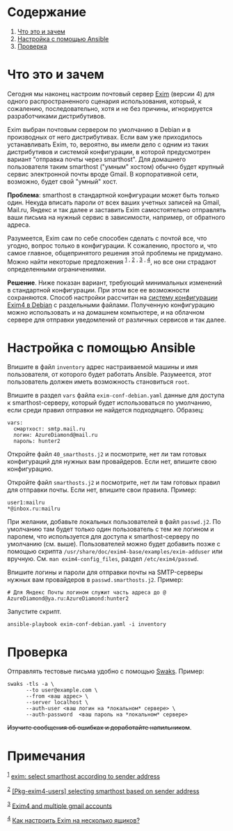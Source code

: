 
# Содержание

1.  [Что это и зачем](#orge7bb79d)
2.  [Настройка с помощью Ansible](#orgf49bf0b)
3.  [Проверка](#org5a02cd0)

<a id="orge7bb79d"></a>

# Что это и зачем

Сегодня мы наконец настроим почтовый сервер [Exim](https://exim.org) (версии 4) для одного
распространенного сценария использования, который, к сожалению,
последовательно, хотя и не без причины, игнорируется разработчиками
дистрибутивов.

Exim выбран почтовым сервером по умолчанию в Debian и в производных от
него дистрибутивах. Если вам уже приходилось устанавливать Exim, то,
вероятно, вы имели дело с одним из таких дистрибутивов и системой
конфигурации, в которой предусмотрен вариант "отправка почты через
smarthost". Для домашнего пользователя таким smarthost ("умным"
хостом) обычно будет крупный сервис электронной почты вроде Gmail. В
корпоративной сети, возможно, будет свой "умный" хост.

**Проблема**: smarthost в стандартной конфигурации может быть только
один. Некуда вписать пароли от всех ваших учетных записей на Gmail,
Mail.ru, Яндекс и так далее и заставить Exim самостоятельно отправлять
ваши письма на нужный сервис в зависимости, например, от обратного
адреса.

Разумеется, Exim сам по себе способен сделать с почтой все, что
угодно, вопрос только в конфигурации. К сожалению, простого и, что
самое главное, общепринятого решения этой проблемы не придумано. Можно
найти некоторые предложения <sup><a id="fnr.1" class="footref" href="#fn.1">1</a></sup> <sup>, </sup><sup><a id="fnr.2" class="footref" href="#fn.2">2</a></sup> <sup>, </sup><sup><a id="fnr.3" class="footref" href="#fn.3">3</a></sup> <sup>, </sup><sup><a id="fnr.4" class="footref" href="#fn.4">4</a></sup>, но все они
страдают определенными ограничениями.

**Решение**. Ниже показан вариант, требующий минимальных изменений в
стандартной конфигурации. При этом все ее возможности
сохраняются. Способ настройки рассчитан на [систему конфигурации Exim4 в
Debian](https://wiki.debian.org/Exim) с раздельными файлами. Полученную конфигурацию можно
использовать и на домашнем компьютере, и на облачном сервере для
отправки уведомлений от различных сервисов и так далее.

<a id="orgf49bf0b"></a>

# Настройка с помощью Ansible

Впишите в файл `inventory` адрес настраиваемой машины и имя
пользователя, от которого будет работать Ansible. Разумеется, этот
пользователь должен иметь возможность становиться `root`.

Впишите в раздел `vars` файла `exim-conf-debian.yaml` данные для
доступа к smarthost-серверу, который будет использоваться по
умолчанию, если среди правил отправки не найдется
подходящего. Образец:

    vars:
      смартхост: smtp.mail.ru
      логин: AzureDiamond@mail.ru
      пароль: hunter2

Откройте файл `40_smarthosts.j2` и посмотрите, нет ли там готовых
конфигураций для нужных вам провайдеров. Если нет, впишите
свою конфигурацию.

Откройте файл `smarthosts.j2` и посмотрите, нет ли там готовых правил
для отправки почты. Если нет, впишите свои правила. Пример:

    user1:mailru
    *@inbox.ru:mailru

При желании, добавьте локальных пользователей в файл `passwd.j2`. По
умолчанию там будет только один пользователь с тем же логином и
паролем, что используется для доступа к smarthost-серверу по умолчанию
(см. выше). Пользователей можно будет добавить позже с помощью скрипта
`/usr/share/doc/exim4-base/examples/exim-adduser` или
вручную. См. `man exim4-config_files`, раздел `/etc/exim4/passwd`.

Впишите логины и пароли для отправки почты на SMTP-серверы нужных вам
провайдеров в `passwd.smarthosts.j2`. Пример:

    # Для Яндекс Почты логином служит часть адреса до @
    AzureDiamond@ya.ru:AzureDiamond:hunter2

Запустите скрипт.

    ansible-playbook exim-conf-debian.yaml -i inventory

<a id="org5a02cd0"></a>

# Проверка

Отправлять тестовые письма удобно с помощью [Swaks](https://github.com/jetmore/swaks). Пример:

    swaks -tls -a \
          --to user@example.com \
          --from <ваш адрес> \
          --server localhost \
          --auth-user <ваш логин на *локальном* сервере> \
          --auth-password  <ваш пароль на *локальном* сервере>

<del>Изучите сообщения об ошибках и доработайте напильником</del>.

# Примечания

<sup><a id="fn.1" href="#fnr.1">1</a></sup> [exim: select smarthost according to sender address](https://www.volker-wegert.de/de/node/25)

<sup><a id="fn.2" href="#fnr.2">2</a></sup> [[Pkg-exim4-users] selecting smarthost based on sender address](https://alioth-lists.debian.net/pipermail/pkg-exim4-users/2015-May/002236.html)

<sup><a id="fn.3" href="#fnr.3">3</a></sup> [Exim4 and multiple gmail accounts](https://medium.com/@krala/exim4-and-multiple-gmail-accounts-c8fae2ac60a3)

<sup><a id="fn.4" href="#fnr.4">4</a></sup> [Как настроить Exim на несколько ящиков?](https://qna.habr.com/q/394926#comment_1302834)
